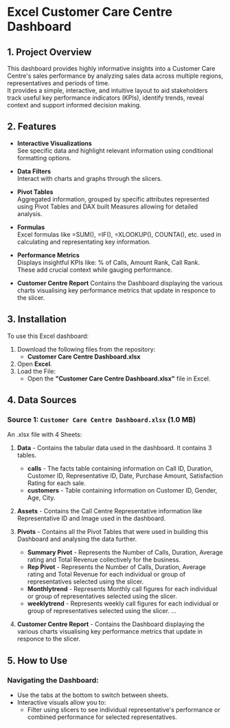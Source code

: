 # Excel Customer Care Centre Dashboard

## 1. Project Overview
This dashboard provides highly informative insights into a Customer Care Centre's sales performance by analyzing sales data across multiple regions, representatives and periods of time.  
It provides a simple, interactive, and intuitive layout to aid stakeholders track useful key performance indicators (KPIs), identify trends, reveal context and support informed decision making.

## 2. Features
- **Interactive Visualizations**  
  See specific data and highlight relevant information using conditional formatting options. 

- **Data Filters**  
  Interact with charts and graphs through the slicers.

- **Pivot Tables**  
  Aggregated information, grouped by specific attributes represented using Pivot Tables and DAX built Measures allowing for detailed analysis.

- **Formulas**  
  Excel formulas like =SUM(), =IF(), =XLOOKUP(), COUNTA(), etc. used in calculating and representating key information.

- **Performance Metrics**  
  Displays insightful KPIs like: % of Calls, Amount Rank, Call Rank.  
  These add crucial context while gauging performance.

- **Customer Centre Report**
  Contains the Dashboard displaying the various charts visualising key performance metrics that update in responce to the slicer.  

## 3. Installation
To use this Excel dashboard:

1. Download the following files from the repository:
   - **Customer Care Centre Dashboard.xlsx**
2. Open **Excel**.
3. Load the File:
   - Open the **"Customer Care Centre Dashboard.xlsx"** file in Excel.

## 4. Data Sources

### Source 1: `Customer Care Centre Dashboard.xlsx` (1.0 MB)
An .xlsx file with 4 Sheets:
1. **Data** - Contains the tabular data used in the dashboard. It contains 3 tables.
     - **calls** - The facts table containing information on Call ID, Duration, Customer ID, Representative ID, Date, Purchase Amount, Satisfaction Rating for each sale.
     - **customers** - Table containing information on Customer ID, Gender, Age, City.
       
2. **Assets** - Contains the Call Centre Representative information like Representative ID and Image used in the dashboard.

3. **Pivots** - Contains all the Pivot Tables that were used in building this Dashboard and analysing the data further.
   - **Summary Pivot** - Represents the Number of Calls, Duration, Average rating and Total Revenue collectively for the business.
   - **Rep Pivot** - Represents the Number of Calls, Duration, Average rating and Total Revenue for each individual or group of representatives selected using the slicer.
   - **Monthlytrend** - Represents Monthly call figures for each individual or group of representatives selected using the slicer.
   - **weeklytrend** - Represents weekly call figures for each individual or group of representatives selected using the slicer.
     ...

4. **Customer Centre Report** - Contains the Dashboard displaying the various charts visualising key performance metrics that update in responce to the slicer.  

## 5. How to Use

### Navigating the Dashboard:
- Use the tabs at the bottom to switch between sheets.
- Interactive visuals allow you to:
  - Filter using slicers to see individual representative's performance or combined performance for selected representatives.
